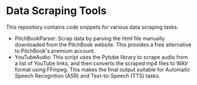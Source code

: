 # Data Scraping Tools

This repository contains code snippets for various data scraping tasks.

- PitchBookParser: Scrap data by parsing the html file manually downloaded from the PitchBook website. This provides a free alternative to PitchBook's premium account. 
- YouTubeAudio: This script uses the Pytube library to scrape audio from a list of YouTube links, and then converts the scraped mp4 files to WAV format using FFmpeg. 
This makes the final output suitable for Automatic Speech Recognition (ASR) and Text-to-Speech (TTS) tasks.
